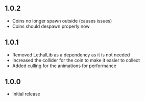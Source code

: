 ## 1.0.2
- Coins no longer spawn outside (causes issues)
- Coins should despawn properly now

## 1.0.1
- Removed LethalLib as a dependency as it is not needed
- Increased the collider for the coin to make it easier to collect
- Added culling for the animations for performance

## 1.0.0
- Initial release